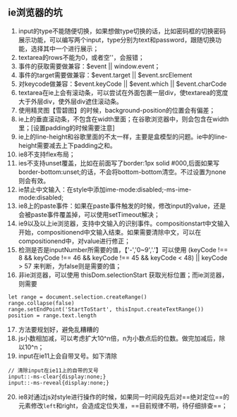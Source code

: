 ## ie浏览器的坑


1. input的type不能随便切换，如果想做type切换的话，比如密码框的切换密码展示功能，可以编写两个input，type分别为text和password，跟随切换功能，选择其中一个进行展示；
2. textarea的rows不能为0，或者空''，会报错；
3. 事件的获取需要做兼容：$event || window.event；
4. 事件的target需要做兼容：$event.target || $event.srcElement
5. 对keycode做兼容：$event.keyCode || $event.which || $event.charCode
6. textarea在ie上会有滚动条，可以尝试在外面包裹一层div，使textarea的宽度大于外层div，使外层div遮住滚动条。
7. 使用精灵图【雪碧图】的时候，background-position的位置会有偏差；
8. ie上的垂直滚动条，不包含在width里面；在谷歌浏览器中，则会包含在width里；[设置padding的时候需要注意]
9. ie上的line-height和谷歌里面的不太一样，主要是盒模型的问题。ie中的line-height需要减去上下padding之和。
10. ie8不支持flex布局；
11. ies不支持unset覆盖，比如在前面写了border:1px solid #000,后面如果写border-bottom:unset;的话，不会将bottom-bottom清空。不过设置为none则会有效。
12. ie禁止中文输入：在style中添加ime-mode:disabled;-ms-ime-mode:disabled;
13. ie8上的paste事件：如果在paste事件触发的时候，修改input的value，还是会被paste事件覆盖掉，可以使用setTimeout解决；
14. ie9以及以上ie浏览器，支持中文输入的识别事件。compositionstart中文输入开始，compositionend中文输入结束。如果需要清除中文，可以在compositionend中，对value进行修正；
15. 检测是否是inputNumber所需要的值，【'-','0~9','.'】可以使用 (keyCode !== 8 && keyCode !== 46 && keyCode !== 45 && keyCode < 48) || keyCode > 57 来判断，为false则是需要的值；
16. 非ie浏览器，可以使用 thisDom.selectionStart 获取光标位置；而ie浏览器，则需要
```
let range = document.selection.createRange()
range.collapse(false)
range.setEndPoint('StartToStart', thisInput.createTextRange())
position = range.text.length
```
17. 方法要规划好，避免乱糟糟的
18. js小数相加减，可以考虑扩大10^n倍，n为小数点后的位数。做完加减后，除以10^n；
19. input在ie11上会自带叉号。如下清除
```
// 清除input在ie11上的自带的叉号
input::-ms-clear{display:none;}
input::-ms-reveal{display:none;}
```
20. ie8对通过js对style进行操作的时候，如果同一时间段先后对==绝对定位==的元素修改`left`和right，会造成定位失准，==目前规律不明，待仔细排查==；

